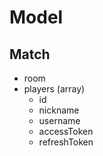 # Model


## Match

* room
* players (array)
    * id
    * nickname
    * username
    * accessToken
    * refreshToken

